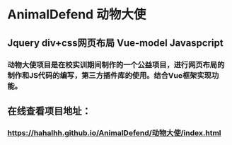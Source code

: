 # AnimalDefend 动物大使
## Jquery div+css网页布局 Vue-model Javaspcript
### 动物大使项目是在校实训期间制作的一个公益项目，进行网页布局的制作和JS代码的编写，第三方插件库的使用。结合Vue框架实现功能。

## 在线查看项目地址：
### https://hahalhh.github.io/AnimalDefend/动物大使/index.html
